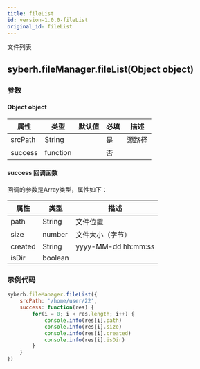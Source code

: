 ```yaml
---
title: fileList
id: version-1.0.0-fileList
original_id: fileList
---
```


文件列表


## syberh.fileManager.fileList(Object object)
### 参数
#### Object object
| 属性     | 类型   | 默认值  |  必填 | 描述                         |
| ---------- | ------- | -------- | ---------------- | ----------------------------------
| srcPath | String |  | 是| 源路径 |
| success | function |  |  否     |       |

#### success 回调函数
回调的参数是Array类型，属性如下：

属性 | 类型 | 描述
---|---|---
path | String | 文件位置|
size | number | 文件大小（字节）|
created | String | yyyy-MM-dd hh:mm:ss|
isDir | boolean | |

### 示例代码

```javascript
syberh.fileManager.fileList({
    srcPath: '/home/user/22',
    success: function(res) {
        for(i = 0; i < res.length; i++) {
            console.info(res[i].path)
            console.info(res[i].size)
            console.info(res[i].created)
            console.info(res[i].isDir)
        }
    }
})
```

